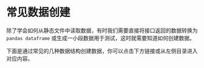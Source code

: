 # 常见数据创建

除了学会如何从静态文件中读取数据，有时我们需要直接将接口返回的数据转换为 `pandas dataframe` 或生成一小段数据用于测试，这时就需要知道如何创建数据。

下面是通过常见的几种数据结构创建数据，你可以点击下方链接或从左侧目录进入对应内容。

```{tableofcontents}
```